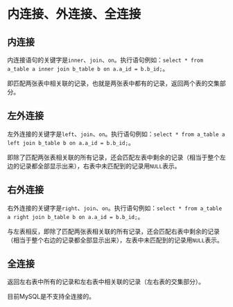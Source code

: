 # 内连接、外连接、全连接

## 内连接

内连接语句的关键字是`inner`、`join`、`on`。执行语句例如：`select * from a_table a inner join b_table b on a.a_id = b.b_id;`。

即匹配两张表中相关联的记录，也就是两张表中都有的记录，返回两个表的交集部分。

## 左外连接

左外连接的关键字是`left`、`join`、`on`。执行语句例如：`select * from a_table a left join b_table b on a.a_id = b.b_id;`。

即除了匹配两张表相关联的所有记录，还会匹配左表中剩余的记录（相当于整个左边的记录都全部显示出来），右表中未匹配到的记录用`NULL`表示。

## 右外连接

右外连接的关键字是`right`、`join`、`on`。执行语句例如：`select * from a_table a right join b_table b on a.a_id = b.b_id;`。

与左表相反，即除了匹配两张表相关联的所有记录，还会匹配右表中剩余的记录（相当于整个右边的记录都全部显示出来），左表中未匹配到的记录用`NULL`表示。

## 全连接

返回左右表中所有的记录和左右表中相关联的记录（左右表的交集部分）。

目前MySQL是不支持全连接的。
